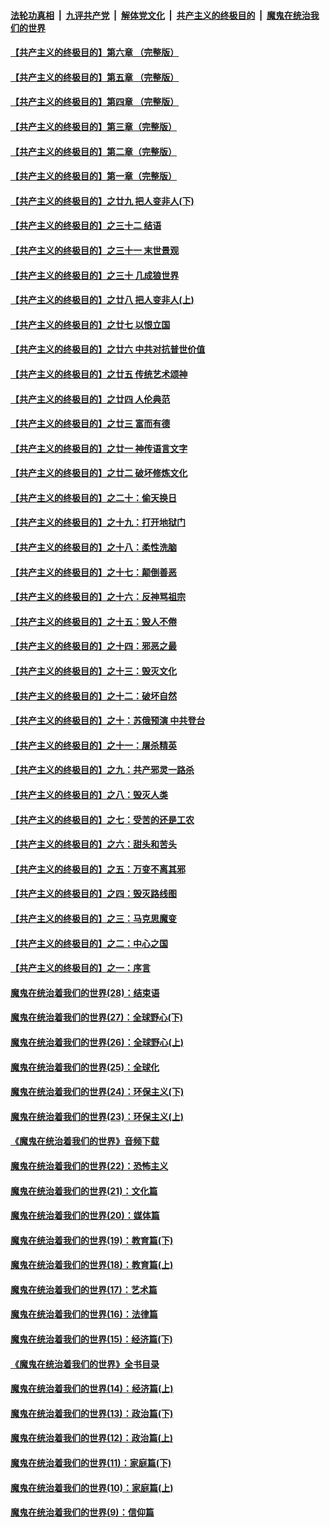 

####  [法轮功真相](../../../../basic/blob/master/README.md?t=04300231) &nbsp;|&nbsp; [九评共产党](../../../../9ping.md/blob/master/README.md?t=04300231) &nbsp;|&nbsp; [解体党文化](../../../../jtdwh.md/blob/master/README.md?t=04300231)  &nbsp;|&nbsp; [共产主义的终极目的](../../../../gczydzjmd.md/blob/master/README.md?t=04300231) &nbsp;|&nbsp; [魔鬼在统治我们的世界](../../../../mgztzwmdsj.md/blob/master/README.md?t=04300231) 

#### [【共产主义的终极目的】第六章 （完整版）](../pages/nsc422/n11428913.md?t=04300231) 

#### [【共产主义的终极目的】第五章 （完整版）](../pages/nsc422/n11428912.md?t=04300231) 

#### [【共产主义的终极目的】第四章 （完整版）](../pages/nsc422/n11428907.md?t=04300231) 

#### [【共产主义的终极目的】第三章（完整版）](../pages/nsc422/n11428848.md?t=04300231) 

#### [【共产主义的终极目的】第二章（完整版）](../pages/nsc422/n11428831.md?t=04300231) 

#### [【共产主义的终极目的】第一章（完整版）](../pages/nsc422/n11417651.md?t=04300231) 

#### [【共产主义的终极目的】之廿九 把人变非人(下)](../pages/nsc422/n11344140.md?t=04300231) 

#### [【共产主义的终极目的】之三十二 结语](../pages/nsc422/n11360535.md?t=04300231) 

#### [【共产主义的终极目的】之三十一 末世景观](../pages/nsc422/n11351129.md?t=04300231) 

#### [【共产主义的终极目的】之三十 几成狼世界](../pages/nsc422/n11348280.md?t=04300231) 

#### [【共产主义的终极目的】之廿八 把人变非人(上)](../pages/nsc422/n11340492.md?t=04300231) 

#### [【共产主义的终极目的】之廿七 以恨立国](../pages/nsc422/n11336944.md?t=04300231) 

#### [【共产主义的终极目的】之廿六 中共对抗普世价值](../pages/nsc422/n11324785.md?t=04300231) 

#### [【共产主义的终极目的】之廿五 传统艺术颂神](../pages/nsc422/n11296396.md?t=04300231) 

#### [【共产主义的终极目的】之廿四 人伦典范](../pages/nsc422/n11296397.md?t=04300231) 

#### [【共产主义的终极目的】之廿三 富而有德](../pages/nsc422/n11283598.md?t=04300231) 

#### [【共产主义的终极目的】之廿一 神传语言文字](../pages/nsc422/n11263265.md?t=04300231) 

#### [【共产主义的终极目的】之廿二 破坏修炼文化](../pages/nsc422/n11245728.md?t=04300231) 

#### [【共产主义的终极目的】之二十：偷天换日](../pages/nsc422/n11238846.md?t=04300231) 

#### [【共产主义的终极目的】之十九：打开地狱门](../pages/nsc422/n11206376.md?t=04300231) 

#### [【共产主义的终极目的】之十八：柔性洗脑](../pages/nsc422/n11199994.md?t=04300231) 

#### [【共产主义的终极目的】之十七：颠倒善恶](../pages/nsc422/n11179782.md?t=04300231) 

#### [【共产主义的终极目的】之十六：反神骂祖宗](../pages/nsc422/n11166798.md?t=04300231) 

#### [【共产主义的终极目的】之十五：毁人不倦](../pages/nsc422/n11166792.md?t=04300231) 

#### [【共产主义的终极目的】之十四：邪恶之最](../pages/nsc422/n11150249.md?t=04300231) 

#### [【共产主义的终极目的】之十三：毁灭文化](../pages/nsc422/n11135227.md?t=04300231) 

#### [【共产主义的终极目的】之十二：破坏自然](../pages/nsc422/n11135214.md?t=04300231) 

#### [【共产主义的终极目的】之十：苏俄预演 中共登台](../pages/nsc422/n11118424.md?t=04300231) 

#### [【共产主义的终极目的】之十一：屠杀精英](../pages/nsc422/n11118442.md?t=04300231) 

#### [【共产主义的终极目的】之九：共产邪灵一路杀](../pages/nsc422/n11114139.md?t=04300231) 

#### [【共产主义的终极目的】之八：毁灭人类](../pages/nsc422/n11108503.md?t=04300231) 

#### [【共产主义的终极目的】之七：受苦的还是工农](../pages/nsc422/n11101809.md?t=04300231) 

#### [【共产主义的终极目的】之六：甜头和苦头](../pages/nsc422/n11096971.md?t=04300231) 

#### [【共产主义的终极目的】之五：万变不离其邪](../pages/nsc422/n11091285.md?t=04300231) 

#### [【共产主义的终极目的】之四：毁灭路线图](../pages/nsc422/n11086284.md?t=04300231) 

#### [【共产主义的终极目的】之三：马克思魔变](../pages/nsc422/n11061941.md?t=04300231) 

#### [【共产主义的终极目的】之二：中心之国](../pages/nsc422/n11047728.md?t=04300231) 

#### [【共产主义的终极目的】之一：序言](../pages/nsc422/n11086077.md?t=04300231) 

#### [魔鬼在统治着我们的世界(28)：结束语](../pages/nsc422/n10936246.md?t=04300231) 

#### [魔鬼在统治着我们的世界(27)：全球野心(下)](../pages/nsc422/n10928319.md?t=04300231) 

#### [魔鬼在统治着我们的世界(26)：全球野心(上)](../pages/nsc422/n10900318.md?t=04300231) 

#### [魔鬼在统治着我们的世界(25)：全球化](../pages/nsc422/n10788205.md?t=04300231) 

#### [魔鬼在统治着我们的世界(24)：环保主义(下)](../pages/nsc422/n10695307.md?t=04300231) 

#### [魔鬼在统治着我们的世界(23)：环保主义(上)](../pages/nsc422/n10688613.md?t=04300231) 

#### [《魔鬼在统治着我们的世界》音频下载](../pages/nsc422/n10635553.md?t=04300231) 

#### [魔鬼在统治着我们的世界(22)：恐怖主义](../pages/nsc422/n10614727.md?t=04300231) 

#### [魔鬼在统治着我们的世界(21)：文化篇](../pages/nsc422/n10597706.md?t=04300231) 

#### [魔鬼在统治着我们的世界(20)：媒体篇](../pages/nsc422/n10586579.md?t=04300231) 

#### [魔鬼在统治着我们的世界(19)：教育篇(下)](../pages/nsc422/n10564808.md?t=04300231) 

#### [魔鬼在统治着我们的世界(18)：教育篇(上)](../pages/nsc422/n10526970.md?t=04300231) 

#### [魔鬼在统治着我们的世界(17)：艺术篇](../pages/nsc422/n10499093.md?t=04300231) 

#### [魔鬼在统治着我们的世界(16)：法律篇](../pages/nsc422/n10485969.md?t=04300231) 

#### [魔鬼在统治着我们的世界(15)：经济篇(下)](../pages/nsc422/n10469975.md?t=04300231) 

#### [《魔鬼在统治着我们的世界》全书目录](../pages/nsc422/n10464261.md?t=04300231) 

#### [魔鬼在统治着我们的世界(14)：经济篇(上)](../pages/nsc422/n10457370.md?t=04300231) 

#### [魔鬼在统治着我们的世界(13)：政治篇(下)](../pages/nsc422/n10448270.md?t=04300231) 

#### [魔鬼在统治着我们的世界(12)：政治篇(上)](../pages/nsc422/n10444576.md?t=04300231) 

#### [魔鬼在统治着我们的世界(11)：家庭篇(下)](../pages/nsc422/n10440961.md?t=04300231) 

#### [魔鬼在统治着我们的世界(10)：家庭篇(上)](../pages/nsc422/n10435448.md?t=04300231) 

#### [魔鬼在统治着我们的世界(9)：信仰篇](../pages/nsc422/n10432159.md?t=04300231) 

